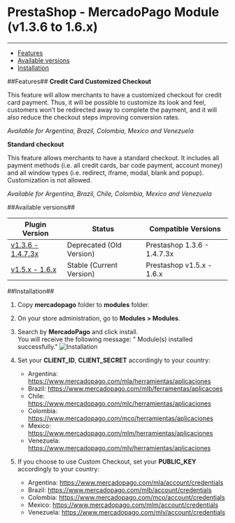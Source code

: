 # PrestaShop - MercadoPago Module (v1.3.6 to 1.6.x)
---

* [Features](#features)
* [Available versions](#available_versions)
* [Installation](#installation)

<a name="features"></a>
##Features##
**Credit Card Customized Checkout**

This feature will allow merchants to have a customized checkout for credit card
payment. Thus, it will be possible to customize its look and feel, customers won’t be
redirected away to complete the payment, and it will also reduce the checkout steps
improving conversion rates.

*Available for Argentina, Brazil, Colombia, Mexico and Venezuela*

**Standard checkout**

This feature allows merchants to have a standard checkout. It includes all
payment methods (i.e. all credit cards, bar code payment, account money) and all
window types (i.e. redirect, iframe, modal, blank and popup). Customization is not allowed.

*Available for Argentina, Brazil, Chile, Colombia, Mexico and Venezuela*

<a name="available_versions"></a>
##Available versions##
<table>
  <thead>
    <tr>
      <th>Plugin Version</th>
      <th>Status</th>
      <th>Compatible Versions</th>
    </tr>
  <thead>
  <tbody>
    <tr>
      <td><a href="/v1.3.6 - 1.4.7.3x/">v1.3.6 - 1.4.7.3x</a></td>
      <td>Deprecated (Old Version)</td>
      <td>Prestashop 1.3.6 - 1.4.7.3x</td>
    </tr>
    <tr>
      <td><a href="/v1.5.x - 1.6.x/">v1.5.x - 1.6.x</a></td>
      <td>Stable (Current Version)</td>
      <td>Prestashop v1.5.x - 1.6.x</td>
    </tr>    
  </tbody>
</table>

<a name="installation"></a>
##Installation##

1. Copy **mercadopago** folder to **modules** folder.

2. On your store administration, go to **Modules > Modules**.

3. Search by **MercadoPago** and click install. <br />
You will receive the following message: " Module(s) installed successfully."
	![Installation](https://raw.github.com/mercadopago/cart-prestashop/master/README.img/Installation.JPG)<br />

4. Set your **CLIENT_ID**, **CLIENT_SECRET** accordingly to your country:

	* Argentina: https://www.mercadopago.com/mla/herramientas/aplicaciones
	* Brazil: https://www.mercadopago.com/mlb/ferramentas/aplicacoes
	* Chile: https://www.mercadopago.com/mlc/herramientas/aplicaciones
	* Colombia: https://www.mercadopago.com/mco/herramientas/aplicaciones
	* Mexico: https://www.mercadopago.com/mlm/herramientas/aplicaciones
	* Venezuela: https://www.mercadopago.com/mlv/herramientas/aplicaciones

5. If you choose to use Custom Checkout, set your **PUBLIC_KEY** accordingly to your country:

	* Argentina: https://www.mercadopago.com/mla/account/credentials
	* Brazil: https://www.mercadopago.com/mlb/account/credentials
	* Colombia: https://www.mercadopago.com/mco/account/credentials
	* Mexico: https://www.mercadopago.com/mlm/account/credentials
	* Venezuela: https://www.mercadopago.com/mlv/account/credentials
